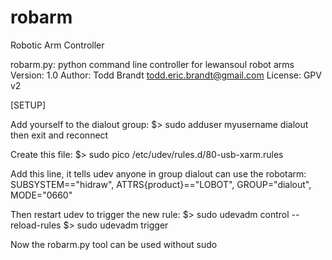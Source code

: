 # robarm
Robotic Arm Controller

  robarm.py: python command line controller for lewansoul robot arms
    Version: 1.0
     Author: Todd Brandt <todd.eric.brandt@gmail.com>
    License: GPV v2

[SETUP]

Add yourself to the dialout group:
$> sudo adduser myusername dialout
then exit and reconnect

Create this file:
$> sudo pico /etc/udev/rules.d/80-usb-xarm.rules

Add this line, it tells udev anyone in group dialout can use the robotarm:
SUBSYSTEM=="hidraw", ATTRS{product}=="LOBOT", GROUP="dialout", MODE="0660"

Then restart udev to trigger the new rule:
$> sudo udevadm control --reload-rules
$> sudo udevadm trigger

Now the robarm.py tool can be used without sudo
